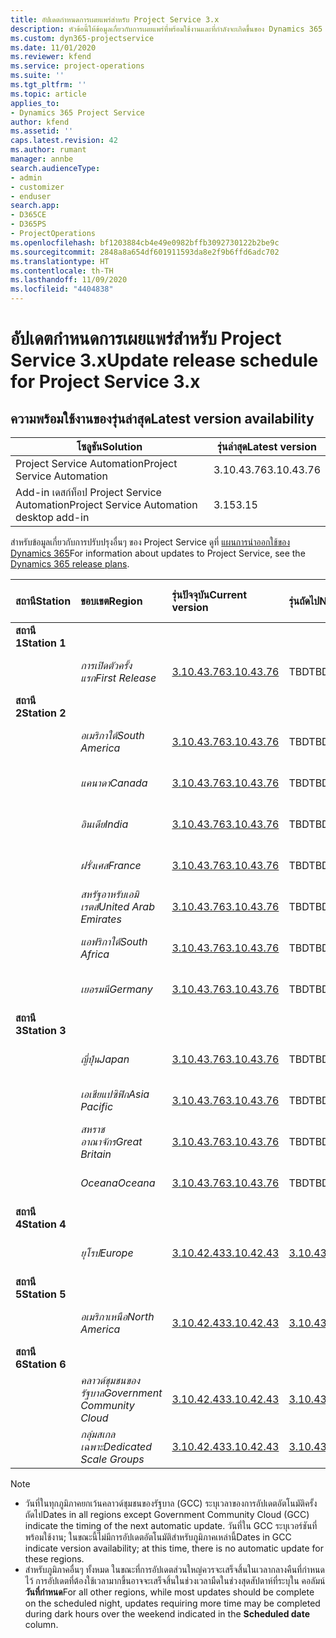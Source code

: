 ```yaml
---
title: อัปเดตกำหนดการเผยแพร่สำหรับ Project Service 3.x
description: หัวข้อนี้ให้ข้อมูลเกี่ยวกับการเผยแพร่ที่พร้อมใช้งานและที่กำลังจะเกิดขึ้นของ Dynamics 365 Project Service Automation
ms.custom: dyn365-projectservice
ms.date: 11/01/2020
ms.reviewer: kfend
ms.service: project-operations
ms.suite: ''
ms.tgt_pltfrm: ''
ms.topic: article
applies_to:
- Dynamics 365 Project Service
author: kfend
ms.assetid: ''
caps.latest.revision: 42
ms.author: rumant
manager: annbe
search.audienceType:
- admin
- customizer
- enduser
search.app:
- D365CE
- D365PS
- ProjectOperations
ms.openlocfilehash: bf1203884cb4e49e0982bffb3092730122b2be9c
ms.sourcegitcommit: 2848a8a654df601911593da8e2f9b6ffd6adc702
ms.translationtype: HT
ms.contentlocale: th-TH
ms.lasthandoff: 11/09/2020
ms.locfileid: "4404838"
---
```

# <a name="update-release-schedule-for-project-service-3x"></a><span data-ttu-id="71c40-103">อัปเดตกำหนดการเผยแพร่สำหรับ Project Service 3.x</span><span class="sxs-lookup"><span data-stu-id="71c40-103">Update release schedule for Project Service 3.x</span></span>

## <a name="latest-version-availability"></a><span data-ttu-id="71c40-104">ความพร้อมใช้งานของรุ่นล่าสุด</span><span class="sxs-lookup"><span data-stu-id="71c40-104">Latest version availability</span></span>

| <span data-ttu-id="71c40-105">โซลูชัน</span><span class="sxs-lookup"><span data-stu-id="71c40-105">Solution</span></span>  | <span data-ttu-id="71c40-106">รุ่นล่าสุด</span><span class="sxs-lookup"><span data-stu-id="71c40-106">Latest version</span></span> |
|-------|----|
| <span data-ttu-id="71c40-107">Project Service Automation</span><span class="sxs-lookup"><span data-stu-id="71c40-107">Project Service Automation</span></span>    | <span data-ttu-id="71c40-108">3.10.43.76</span><span class="sxs-lookup"><span data-stu-id="71c40-108">3.10.43.76</span></span> |
| <span data-ttu-id="71c40-109">Add-in เดสก์ท็อป Project Service Automation</span><span class="sxs-lookup"><span data-stu-id="71c40-109">Project Service Automation desktop add-in</span></span>                | <span data-ttu-id="71c40-110">3.15</span><span class="sxs-lookup"><span data-stu-id="71c40-110">3.15</span></span>          |

<span data-ttu-id="71c40-111">สำหรับข้อมูลเกี่ยวกับการปรับปรุงอื่นๆ ของ Project Service ดูที่ [แผนการนำออกใช้ของ Dynamics 365](https://docs.microsoft.com/dynamics365/release-plans/)</span><span class="sxs-lookup"><span data-stu-id="71c40-111">For information about updates to Project Service, see the [Dynamics 365 release plans](https://docs.microsoft.com/dynamics365/release-plans/).</span></span> 

| <span data-ttu-id="71c40-112">สถานี</span><span class="sxs-lookup"><span data-stu-id="71c40-112">Station</span></span>  | <span data-ttu-id="71c40-113">ขอบเขต</span><span class="sxs-lookup"><span data-stu-id="71c40-113">Region</span></span> | <span data-ttu-id="71c40-114">รุ่นปัจจุบัน</span><span class="sxs-lookup"><span data-stu-id="71c40-114">Current version</span></span> | <span data-ttu-id="71c40-115">รุ่นถัดไป</span><span class="sxs-lookup"><span data-stu-id="71c40-115">Next version</span></span> |  <span data-ttu-id="71c40-116">วันที่ตามกำหนดการ</span><span class="sxs-lookup"><span data-stu-id="71c40-116">Scheduled date</span></span>
| :---   | :---   | :---   | :---   |:---   |         
|<span data-ttu-id="71c40-117"><strong>สถานี 1</strong></span><span class="sxs-lookup"><span data-stu-id="71c40-117"><strong>Station 1</strong></span></span> | |  |  | |
| | <span data-ttu-id="71c40-118"><i>การเปิดตัวครั้งแรก</i></span><span class="sxs-lookup"><span data-stu-id="71c40-118"><i>First Release</i></span></span> | [<span data-ttu-id="71c40-119">3.10.43.76</span><span class="sxs-lookup"><span data-stu-id="71c40-119">3.10.43.76</span></span>](whats-new-ur-25.md) | <span data-ttu-id="71c40-120">TBD</span><span class="sxs-lookup"><span data-stu-id="71c40-120">TBD</span></span> | <span data-ttu-id="71c40-121">20 พฤศจิกายน 2020</span><span class="sxs-lookup"><span data-stu-id="71c40-121">November 20, 2020</span></span>
|<span data-ttu-id="71c40-122"><strong>สถานี 2</strong></span><span class="sxs-lookup"><span data-stu-id="71c40-122"><strong>Station 2</strong></span></span> | |  |  | |
| | <span data-ttu-id="71c40-123"><i>อเมริกาใต้</i></span><span class="sxs-lookup"><span data-stu-id="71c40-123"><i>South America</i></span></span> | [<span data-ttu-id="71c40-124">3.10.43.76</span><span class="sxs-lookup"><span data-stu-id="71c40-124">3.10.43.76</span></span>](whats-new-ur-25.md) | <span data-ttu-id="71c40-125">TBD</span><span class="sxs-lookup"><span data-stu-id="71c40-125">TBD</span></span> | <span data-ttu-id="71c40-126">27 พฤศจิกายน 2020</span><span class="sxs-lookup"><span data-stu-id="71c40-126">November 27, 2020</span></span>
| | <span data-ttu-id="71c40-127"><i>แคนาดา</i></span><span class="sxs-lookup"><span data-stu-id="71c40-127"><i>Canada</i></span></span> | [<span data-ttu-id="71c40-128">3.10.43.76</span><span class="sxs-lookup"><span data-stu-id="71c40-128">3.10.43.76</span></span>](whats-new-ur-25.md) | <span data-ttu-id="71c40-129">TBD</span><span class="sxs-lookup"><span data-stu-id="71c40-129">TBD</span></span> | <span data-ttu-id="71c40-130">27 พฤศจิกายน 2020</span><span class="sxs-lookup"><span data-stu-id="71c40-130">November 27, 2020</span></span> 
| | <span data-ttu-id="71c40-131"><i>อินเดีย</i></span><span class="sxs-lookup"><span data-stu-id="71c40-131"><i>India</i></span></span> | [<span data-ttu-id="71c40-132">3.10.43.76</span><span class="sxs-lookup"><span data-stu-id="71c40-132">3.10.43.76</span></span>](whats-new-ur-25.md) | <span data-ttu-id="71c40-133">TBD</span><span class="sxs-lookup"><span data-stu-id="71c40-133">TBD</span></span> | <span data-ttu-id="71c40-134">27 พฤศจิกายน 2020</span><span class="sxs-lookup"><span data-stu-id="71c40-134">November 27, 2020</span></span>
| | <span data-ttu-id="71c40-135"><i>ฝรั่งเศส</i></span><span class="sxs-lookup"><span data-stu-id="71c40-135"><i>France</i></span></span> | [<span data-ttu-id="71c40-136">3.10.43.76</span><span class="sxs-lookup"><span data-stu-id="71c40-136">3.10.43.76</span></span>](whats-new-ur-25.md) | <span data-ttu-id="71c40-137">TBD</span><span class="sxs-lookup"><span data-stu-id="71c40-137">TBD</span></span> | <span data-ttu-id="71c40-138">27 พฤศจิกายน 2020</span><span class="sxs-lookup"><span data-stu-id="71c40-138">November 27, 2020</span></span>
| | <span data-ttu-id="71c40-139"><i>สหรัฐอาหรับเอมิเรตส์</i></span><span class="sxs-lookup"><span data-stu-id="71c40-139"><i>United Arab Emirates</i></span></span> | [<span data-ttu-id="71c40-140">3.10.43.76</span><span class="sxs-lookup"><span data-stu-id="71c40-140">3.10.43.76</span></span>](whats-new-ur-25.md) | <span data-ttu-id="71c40-141">TBD</span><span class="sxs-lookup"><span data-stu-id="71c40-141">TBD</span></span> | <span data-ttu-id="71c40-142">27 พฤศจิกายน 2020</span><span class="sxs-lookup"><span data-stu-id="71c40-142">November 27, 2020</span></span>
| | <span data-ttu-id="71c40-143"><i>แอฟริกาใต้</i></span><span class="sxs-lookup"><span data-stu-id="71c40-143"><i>South Africa</i></span></span> | [<span data-ttu-id="71c40-144">3.10.43.76</span><span class="sxs-lookup"><span data-stu-id="71c40-144">3.10.43.76</span></span>](whats-new-ur-25.md) | <span data-ttu-id="71c40-145">TBD</span><span class="sxs-lookup"><span data-stu-id="71c40-145">TBD</span></span> | <span data-ttu-id="71c40-146">27 พฤศจิกายน 2020</span><span class="sxs-lookup"><span data-stu-id="71c40-146">November 27, 2020</span></span>
| | <span data-ttu-id="71c40-147"><i>เยอรมนี</i></span><span class="sxs-lookup"><span data-stu-id="71c40-147"><i>Germany</i></span></span> | [<span data-ttu-id="71c40-148">3.10.43.76</span><span class="sxs-lookup"><span data-stu-id="71c40-148">3.10.43.76</span></span>](whats-new-ur-25.md) | <span data-ttu-id="71c40-149">TBD</span><span class="sxs-lookup"><span data-stu-id="71c40-149">TBD</span></span> | <span data-ttu-id="71c40-150">27 พฤศจิกายน 2020</span><span class="sxs-lookup"><span data-stu-id="71c40-150">November 27, 2020</span></span>
|<span data-ttu-id="71c40-151"><strong>สถานี 3</strong></span><span class="sxs-lookup"><span data-stu-id="71c40-151"><strong>Station 3</strong></span></span> | |  |  | |
| | <span data-ttu-id="71c40-152"><i>ญี่ปุ่น</i></span><span class="sxs-lookup"><span data-stu-id="71c40-152"><i>Japan</i></span></span> | [<span data-ttu-id="71c40-153">3.10.43.76</span><span class="sxs-lookup"><span data-stu-id="71c40-153">3.10.43.76</span></span>](whats-new-ur-25.md) | <span data-ttu-id="71c40-154">TBD</span><span class="sxs-lookup"><span data-stu-id="71c40-154">TBD</span></span> | <span data-ttu-id="71c40-155">11 ธันวาคม 2020</span><span class="sxs-lookup"><span data-stu-id="71c40-155">December 11, 2020</span></span>
| | <span data-ttu-id="71c40-156"><i>เอเชียแปซิฟิก</i></span><span class="sxs-lookup"><span data-stu-id="71c40-156"><i>Asia Pacific</i></span></span> | [<span data-ttu-id="71c40-157">3.10.43.76</span><span class="sxs-lookup"><span data-stu-id="71c40-157">3.10.43.76</span></span>](whats-new-ur-25.md) | <span data-ttu-id="71c40-158">TBD</span><span class="sxs-lookup"><span data-stu-id="71c40-158">TBD</span></span> | <span data-ttu-id="71c40-159">11 ธันวาคม 2020</span><span class="sxs-lookup"><span data-stu-id="71c40-159">December 11, 2020</span></span>
| | <span data-ttu-id="71c40-160"><i>สหราชอาณาจักร</i></span><span class="sxs-lookup"><span data-stu-id="71c40-160"><i>Great Britain</i></span></span> | [<span data-ttu-id="71c40-161">3.10.43.76</span><span class="sxs-lookup"><span data-stu-id="71c40-161">3.10.43.76</span></span>](whats-new-ur-25.md) | <span data-ttu-id="71c40-162">TBD</span><span class="sxs-lookup"><span data-stu-id="71c40-162">TBD</span></span> | <span data-ttu-id="71c40-163">11 ธันวาคม 2020</span><span class="sxs-lookup"><span data-stu-id="71c40-163">December 11, 2020</span></span>
| | <span data-ttu-id="71c40-164"><i>Oceana</i></span><span class="sxs-lookup"><span data-stu-id="71c40-164"><i>Oceana</i></span></span> | [<span data-ttu-id="71c40-165">3.10.43.76</span><span class="sxs-lookup"><span data-stu-id="71c40-165">3.10.43.76</span></span>](whats-new-ur-25.md) | <span data-ttu-id="71c40-166">TBD</span><span class="sxs-lookup"><span data-stu-id="71c40-166">TBD</span></span> | <span data-ttu-id="71c40-167">11 ธันวาคม 2020</span><span class="sxs-lookup"><span data-stu-id="71c40-167">December 11, 2020</span></span>
|<span data-ttu-id="71c40-168"><strong>สถานี 4</strong></span><span class="sxs-lookup"><span data-stu-id="71c40-168"><strong>Station 4</strong></span></span> | |  |  | |
| | <span data-ttu-id="71c40-169"><i>ยุโรป</i></span><span class="sxs-lookup"><span data-stu-id="71c40-169"><i>Europe</i></span></span> |[<span data-ttu-id="71c40-170">3.10.42.43</span><span class="sxs-lookup"><span data-stu-id="71c40-170">3.10.42.43</span></span>](whats-new-ur-24.md) | [<span data-ttu-id="71c40-171">3.10.43.76</span><span class="sxs-lookup"><span data-stu-id="71c40-171">3.10.43.76</span></span>](whats-new-ur-25.md) | <span data-ttu-id="71c40-172">13 พฤศจิกายน 2020</span><span class="sxs-lookup"><span data-stu-id="71c40-172">November 13, 2020</span></span>
|<span data-ttu-id="71c40-173"><strong>สถานี 5</strong></span><span class="sxs-lookup"><span data-stu-id="71c40-173"><strong>Station 5</strong></span></span> | |  |  | |
| | <span data-ttu-id="71c40-174"><i>อเมริกาเหนือ</i></span><span class="sxs-lookup"><span data-stu-id="71c40-174"><i>North America</i></span></span> |[<span data-ttu-id="71c40-175">3.10.42.43</span><span class="sxs-lookup"><span data-stu-id="71c40-175">3.10.42.43</span></span>](whats-new-ur-24.md) | [<span data-ttu-id="71c40-176">3.10.43.76</span><span class="sxs-lookup"><span data-stu-id="71c40-176">3.10.43.76</span></span>](whats-new-ur-25.md) | <span data-ttu-id="71c40-177">20 พฤศจิกายน 2020</span><span class="sxs-lookup"><span data-stu-id="71c40-177">November 20, 2020</span></span>
|<span data-ttu-id="71c40-178"><strong>สถานี 6</strong></span><span class="sxs-lookup"><span data-stu-id="71c40-178"><strong>Station 6</strong></span></span> | |  |  | |
| | <span data-ttu-id="71c40-179"><i>คลาวด์ชุมชนของรัฐบาล</i></span><span class="sxs-lookup"><span data-stu-id="71c40-179"><i>Government Community Cloud</i></span></span> |[<span data-ttu-id="71c40-180">3.10.42.43</span><span class="sxs-lookup"><span data-stu-id="71c40-180">3.10.42.43</span></span>](whats-new-ur-24.md) | [<span data-ttu-id="71c40-181">3.10.43.76</span><span class="sxs-lookup"><span data-stu-id="71c40-181">3.10.43.76</span></span>](whats-new-ur-25.md) | <span data-ttu-id="71c40-182">20 พฤศจิกายน 2020</span><span class="sxs-lookup"><span data-stu-id="71c40-182">November 20, 2020</span></span>
| | <span data-ttu-id="71c40-183"><i>กลุ่มสเกลเฉพาะ</i></span><span class="sxs-lookup"><span data-stu-id="71c40-183"><i>Dedicated Scale Groups</i></span></span> |[<span data-ttu-id="71c40-184">3.10.42.43</span><span class="sxs-lookup"><span data-stu-id="71c40-184">3.10.42.43</span></span>](whats-new-ur-24.md) | [<span data-ttu-id="71c40-185">3.10.43.76</span><span class="sxs-lookup"><span data-stu-id="71c40-185">3.10.43.76</span></span>](whats-new-ur-25.md) | <span data-ttu-id="71c40-186">27 พฤศจิกายน 2020</span><span class="sxs-lookup"><span data-stu-id="71c40-186">November 27, 2020</span></span>

>[!Note]
> - <span data-ttu-id="71c40-187">วันที่ในทุกภูมิภาคยกเว้นคลาวด์ชุมชนของรัฐบาล (GCC) ระบุเวลาของการอัปเดตอัตโนมัติครั้งถัดไป</span><span class="sxs-lookup"><span data-stu-id="71c40-187">Dates in all regions except Government Community Cloud (GCC) indicate the timing of the next automatic update.</span></span> <span data-ttu-id="71c40-188">วันที่ใน GCC ระบุเวอร์ชันที่พร้อมใช้งาน; ในขณะนี้ไม่มีการอัปเดตอัตโนมัติสำหรับภูมิภาคเหล่านี้</span><span class="sxs-lookup"><span data-stu-id="71c40-188">Dates in GCC indicate version availability; at this time, there is no automatic update for these regions.</span></span>
> - <span data-ttu-id="71c40-189">สำหรับภูมิภาคอื่นๆ ทั้งหมด ในขณะที่การอัปเดตส่วนใหญ่ควรจะเสร็จสิ้นในเวลากลางคืนที่กำหนดไว้ การอัปเดตที่ต้องใช้เวลามากขึ้นอาจจะเสร็จสิ้นในช่วงเวลามืดในช่วงสุดสัปดาห์ที่ระบุใน คอลัมน์ **วันที่กำหนด**</span><span class="sxs-lookup"><span data-stu-id="71c40-189">For all other regions, while most updates should be complete on the scheduled night, updates requiring more time may be completed during dark hours over the weekend indicated in the **Scheduled date** column.</span></span>
